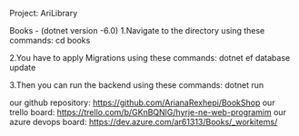 Project:  AriLibrary

Books - (dotnet version -6.0)
1.Navigate to the  directory using these commands:
cd books

2.You have to apply Migrations using these commands:
dotnet ef database update

3.Then you can run the backend using these commands:
dotnet run


our github repository: https://github.com/ArianaRexhepi/BookShop
our trello board: https://trello.com/b/GKnBQNlG/hyrje-ne-web-programim
our azure devops board: https://dev.azure.com/ar61313/Books/_workitems/